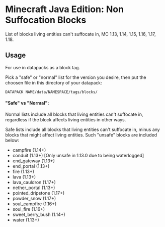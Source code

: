 # Minecraft Java Edition: Non Suffocation Blocks
List of blocks living entities can't suffocate in, MC 1.13, 1.14, 1.15, 1.16, 1.17, 1.18.

## Usage
For use in datapacks as a block tag.

Pick a "safe" or "normal" list for the version you desire, then put the choosen file in this directory of your datapack:

`DATAPACK NAME/data/NAMESPACE/tags/blocks/`

#### "Safe" vs "Normal":

Normal lists include all blocks that living entities can't suffocate in, regardless if the block affects living entities in other ways.

Safe lists include all blocks that living entities can't suffocate in, minus any blocks that might affect living entities. Such "unsafe" blocks are included below:

- campfire (1.14+)
- conduit (1.13+) [Only unsafe in 1.13.0 due to being waterlogged]
- end_gateway (1.13+)
- end_portal (1.13+)
- fire (1.13+)
- lava (1.13+)
- lava_cauldron (1.17+)
- nether_portal (1.13+)
- pointed_dripstone (1.17+)
- powder_snow (1.17+)
- soul_campfire (1.16+)
- soul_fire (1.16+)
- sweet_berry_bush (1.14+)
- water (1.13+)
